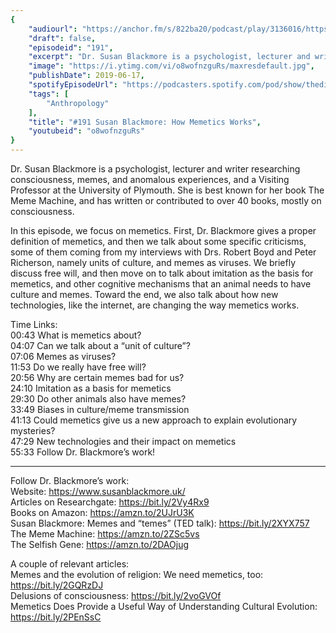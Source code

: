 ```yaml
---
{
	"audiourl": "https://anchor.fm/s/822ba20/podcast/play/3136016/https%3A%2F%2Fd3ctxlq1ktw2nl.cloudfront.net%2Fproduction%2F2019-4-4%2F14080441-44100-2-958762a88be09.m4a",
	"draft": false,
	"episodeid": "191",
	"excerpt": "Dr. Susan Blackmore is a psychologist, lecturer and writer researching consciousness, memes, and anomalous experiences, and a Visiting Professor at the University of Plymouth. She is best known for her book The Meme Machine, and has written or contributed to over 40 books, mostly on consciousness.",
	"image": "https://i.ytimg.com/vi/o8wofnzguRs/maxresdefault.jpg",
	"publishDate": 2019-06-17,
	"spotifyEpisodeUrl": "https://podcasters.spotify.com/pod/show/thedissenter/episodes/191-Susan-Blackmore-How-Memetics-Works-e3u72g",
	"tags": [
		"Anthropology"
	],
	"title": "#191 Susan Blackmore: How Memetics Works",
	"youtubeid": "o8wofnzguRs"
}
---
```

Dr. Susan Blackmore is a psychologist, lecturer and writer researching consciousness, memes, and anomalous experiences, and a Visiting Professor at the University of Plymouth. She is best known for her book The Meme Machine, and has written or contributed to over 40 books, mostly on consciousness.

In this episode, we focus on memetics. First, Dr. Blackmore gives a proper definition of memetics, and then we talk about some specific criticisms, some of them coming from my interviews with Drs. Robert Boyd and Peter Richerson, namely units of culture, and memes as viruses. We briefly discuss free will, and then move on to talk about imitation as the basis for memetics, and other cognitive mechanisms that an animal needs to have culture and memes. Toward the end, we also talk about how new technologies, like the internet, are changing the way memetics works.

Time Links:  
<time>00:43</time> What is memetics about?  
<time>04:07</time> Can we talk about a “unit of culture”?                                             
<time>07:06</time> Memes as viruses?                                      
<time>11:53</time> Do we really have free will?                                                  
<time>20:56</time> Why are certain memes bad for us?                                           
<time>24:10</time> Imitation as a basis for memetics                                    
<time>29:30</time> Do other animals also have memes?                        
<time>33:49</time> Biases in culture/meme transmission                 
<time>41:13</time> Could memetics give us a new approach to explain evolutionary mysteries?       
<time>47:29</time> New technologies and their impact on memetics  
<time>55:33</time> Follow Dr. Blackmore’s work!

---

Follow Dr. Blackmore’s work:  
Website: https://www.susanblackmore.uk/  
Articles on Researchgate: https://bit.ly/2Vy4Rx9  
Books on Amazon: https://amzn.to/2UJrU3K  
Susan Blackmore: Memes and “temes” (TED talk): https://bit.ly/2XYX757  
The Meme Machine: https://amzn.to/2ZSc5vs  
The Selfish Gene: https://amzn.to/2DAOjug

A couple of relevant articles:  
Memes and the evolution of religion: We need memetics, too: https://bit.ly/2GQRzDJ  
Delusions of consciousness: https://bit.ly/2voGVOf  
Memetics Does Provide a Useful Way of Understanding Cultural Evolution: https://bit.ly/2PEnSsC
